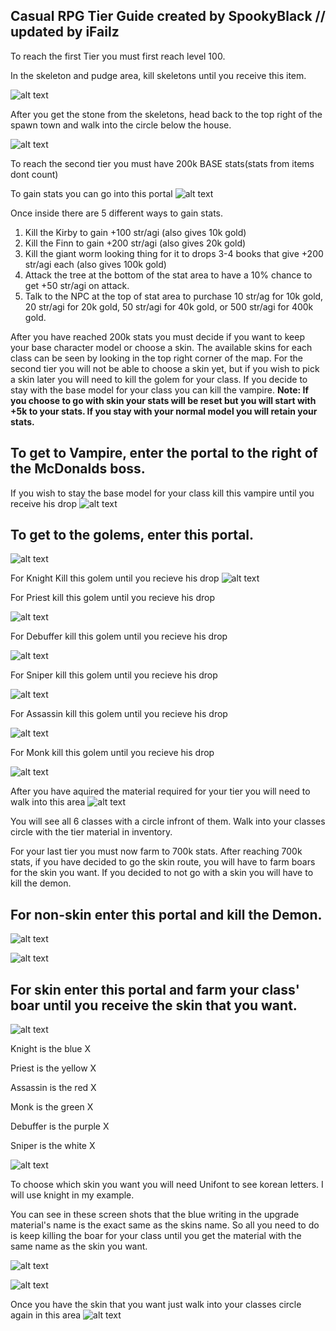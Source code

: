 ## Casual RPG Tier Guide created by SpookyBlack // updated by iFailz

To reach the first Tier you must first reach level 100.

In the skeleton and pudge area, kill skeletons until you receive this item.

![alt text](https://gyazo.com/c7b7cf85ac4ee0b059d0cb132ff6e54c.png)

After you get the stone from the skeletons, head back to the top right of the spawn town and walk into the circle below the house.

![alt text](https://i.gyazo.com/0b9452eae46ee8d445153905e2c14d02.png)


To reach the second tier you must have 200k BASE stats(stats from items dont count)

To gain stats you can go into this portal
![alt text](https://i.gyazo.com/699f21d2538b856517e9f0834333ac0a.png)

Once inside there are 5 different ways to gain stats.

  1. Kill the Kirby to gain +100 str/agi (also gives 10k gold)
  2. Kill the Finn to gain +200 str/agi (also gives 20k gold)
  3. Kill the giant worm looking thing for it to drops 3-4 books that give +200 str/agi each (also gives 100k gold)
  4. Attack the tree at the bottom of the stat area to have a 10% chance to get +50 str/agi on attack.
  5. Talk to the NPC at the top of stat area to purchase 10 str/ag for 10k gold, 20 str/agi for 20k gold, 50 str/agi for 40k gold, or 500 str/agi for 400k gold.

After you have reached 200k stats you must decide if you want to keep your base character model or choose a skin. The available skins for each class can be seen by looking in the top right corner of the map. For the second tier you will not be able to choose a skin yet, but if you wish to pick a skin later you will need to kill the golem for your class. If you decide to stay with the base model for your class you can kill the vampire. **Note: If you choose to go with skin your stats will be reset but you will start with +5k to your stats. If you stay with your normal model you will retain your stats.**

## To get to Vampire, enter the portal to the right of the McDonalds boss.

If you wish to stay the base model for your class kill this vampire until you receive his drop
![alt text](https://i.gyazo.com/7698c1d5cac2b1334b78901bbe7b5c88.jpg)

## To get to the golems, enter this portal.

![alt text](https://i.gyazo.com/thumb/1000/a189a11d2c86c6023c1054cfe521fd86-png.jpg)

For Knight Kill this golem until you recieve his drop
![alt text](https://i.gyazo.com/5cbb8ce0d14d6d1fb8ebc24b972784e7.png)

For Priest kill this golem until you recieve his drop

![alt text](https://i.gyazo.com/f65ed45bda1a2eff55ff58005f533c45.jpg)

For Debuffer kill this golem until you recieve his drop

![alt text](https://i.gyazo.com/e9c85a9bd641f671b7ebbacbcf54b6d9.jpg)

For Sniper kill this golem until you recieve his drop

![alt text](https://i.gyazo.com/a9948c821d8505067f88349b8e9d12fb.png)

For Assassin kill this golem until you recieve his drop

![alt text](https://i.gyazo.com/4c51077ff3c275022078e8c70b3de053.png)

For Monk kill this golem until you recieve his drop

![alt text](https://i.gyazo.com/256b1bbf33538bfb952306514d0a5682.png)

After you have aquired the material required for your tier you will need to walk into this area
![alt text](https://i.gyazo.com/88e2e35d8b523d480038b9d37de165fa.png)

You will see all 6 classes with a circle infront of them. Walk into your classes circle with the tier material in inventory.


For your last tier you must now farm to 700k stats. After reaching 700k stats, if you have decided to go the skin route, you will have to farm boars for the skin you want. If you decided to not go with a skin you will have to kill the demon.




## For non-skin enter this portal and kill the Demon.

![alt text](https://i.gyazo.com/6def51d9df093adcd3c161a3cc1589b6.png)

![alt text](https://i.gyazo.com/c01fba2f1352624277387ca20f9f4bef.jpg)


## For skin enter this portal and farm your class' boar until you receive the skin that you want.

![alt text](https://i.gyazo.com/3b9b68f85dc93463913e95ca17fbba04.png)

Knight is the blue X

Priest is the yellow X

Assassin is the red X

Monk is the green X

Debuffer is the purple X

Sniper is the white X

![alt text](https://i.gyazo.com/a9856ef2f20ce6337f05f47dc0ed1fd2.png)

To choose which skin you want you will need Unifont to see korean letters. I will use knight in my example.

You can see in these screen shots that the blue writing in the upgrade material's name is the exact same as the skins name. So all you need to do is keep killing the boar for your class until you get the material with the same name as the skin you want.

![alt text](https://i.gyazo.com/6520ad181f18f464b94d2d2ef7307f94.png)

![alt text](https://i.gyazo.com/e52c3e98015787557ce77d44ae2ffb49.png)

Once you have the skin that you want just walk into your classes circle again in this area
![alt text](https://i.gyazo.com/88e2e35d8b523d480038b9d37de165fa.png)
